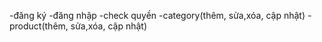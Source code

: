 -đăng ký
-đăng nhập
-check quyền
-category(thêm, sửa,xóa, cập nhật)
-product(thêm, sửa,xóa, cập nhật)